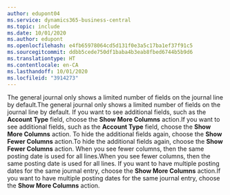 ```yaml
---
author: edupont04
ms.service: dynamics365-business-central
ms.topic: include
ms.date: 10/01/2020
ms.author: edupont
ms.openlocfilehash: e4fb65978064cd5d131f0e3a5c17ba1ef37f91c5
ms.sourcegitcommit: ddbb5cede750df1baba4b3eab8fbed6744b5b9d6
ms.translationtype: HT
ms.contentlocale: en-CA
ms.lasthandoff: 10/01/2020
ms.locfileid: "3914273"
---
```

<span data-ttu-id="7e99a-101">The general journal only shows a limited number of fields on the journal line by default.</span><span class="sxs-lookup"><span data-stu-id="7e99a-101">The general journal only shows a limited number of fields on the journal line by default.</span></span> <span data-ttu-id="7e99a-102">If you want to see additional fields, such as the **Account Type** field, choose the **Show More Columns** action.</span><span class="sxs-lookup"><span data-stu-id="7e99a-102">If you want to see additional fields, such as the **Account Type** field, choose the **Show More Columns** action.</span></span> <span data-ttu-id="7e99a-103">To hide the additional fields again, choose the **Show Fewer Columns** action.</span><span class="sxs-lookup"><span data-stu-id="7e99a-103">To hide the additional fields again, choose the **Show Fewer Columns** action.</span></span> <span data-ttu-id="7e99a-104">When you see fewer columns, then the same posting date is used for all lines.</span><span class="sxs-lookup"><span data-stu-id="7e99a-104">When you see fewer columns, then the same posting date is used for all lines.</span></span> <span data-ttu-id="7e99a-105">If you want to have multiple posting dates for the same journal entry, choose the **Show More Columns** action.</span><span class="sxs-lookup"><span data-stu-id="7e99a-105">If you want to have multiple posting dates for the same journal entry, choose the **Show More Columns** action.</span></span>  
